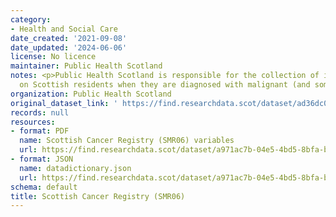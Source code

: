 ```yaml
---
category:
- Health and Social Care
date_created: '2021-09-08'
date_updated: '2024-06-06'
license: No licence
maintainer: Public Health Scotland
notes: <p>Public Health Scotland is responsible for the collection of information
  on Scottish residents when they are diagnosed with malignant (and some benign) tumours.</p>
organization: Public Health Scotland
original_dataset_link: ' https://find.researchdata.scot/dataset/ad36dc03-1856-44de-99b0-1af6f312d86b'
records: null
resources:
- format: PDF
  name: Scottish Cancer Registry (SMR06) variables
  url: https://find.researchdata.scot/dataset/a971ac7b-04e5-4bd5-8bfa-b456d5ed4dbf/resource/bf445a50-ed5b-486f-94d1-d3479d2fd30e/download/scottish-cancer-registry-smr06-variables.pdf
- format: JSON
  name: datadictionary.json
  url: https://find.researchdata.scot/dataset/a971ac7b-04e5-4bd5-8bfa-b456d5ed4dbf/resource/ad36dc03-1856-44de-99b0-1af6f312d86b/download/datadictionary.json
schema: default
title: Scottish Cancer Registry (SMR06)
---
```

